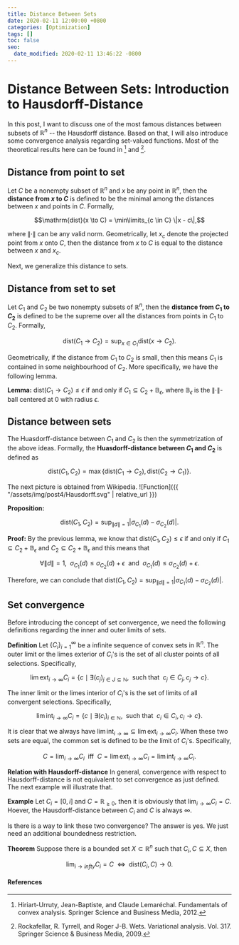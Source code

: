 ```yaml
---
title: Distance Between Sets
date: 2020-02-11 12:00:00 +0800
categories: [Optimization]
tags: []
toc: false
seo:
  date_modified: 2020-02-11 13:46:22 -0800
---
```

# Distance Between Sets: Introduction to Hausdorff-Distance
In this post, I want to discuss one of the most famous distances between subsets of $\mathbb{R}^n$ -- the Hausdorff distance. Based on that, I will also introduce some convergence analysis regarding set-valued functions. Most of the theoretical results here can be found in [^1] and [^2].

## Distance from point to set
Let $C$ be a nonempty subset of $\mathbb{R}^n$ and $x$ be any point in $\mathbb{R}^n$, then the **distance from $x$ to $C$** is defined to be the minimal among the distances between $x$ and points in $C$. Formally,

$$\mathrm{dist}(x \to C) = \min\limits_{c \in C} \|x - c\|,$$

where $\|\cdot\|$ can be any valid norm. Geometrically, let $x_c$ denote the projected point from $x$ onto $C$, then the distance from $x$ to $C$ is equal to the distance between $x$ and $x_c$.

Next, we generalize this distance to sets.
## Distance from set to set
Let $C_1$ and $C_2$ be two nonempty subsets of $\mathbb{R}^n$, then the **distance from $C_1$ to $C_2$** is defined to be the supreme over all the distances from points in $C_1$ to $C_2$. Formally,

$$\mathrm{dist}(C_1 \to C_2) = \sup_{x \in C_1} \mathrm{dist}(x \to C_2).$$

Geometrically, if the distance from $C_1$ to $C_2$ is small, then this means $C_1$ is contained in some neighbourhood of $C_2$. More specifically, we have the following lemma.

**Lemma:** $\mathrm{dist}(C_1 \to C_2) \leq \epsilon$ if and only if $C_1 \subseteq C_2 + \mathbb{B}_{\epsilon}$, where $\mathbb{B}_{\epsilon}$ is the $\|\cdot\|$-ball centered at $0$ with radius $\epsilon$.

## Distance between sets
The Huasdorff-distance between $C_1$ and $C_2$ is then the symmetrization of the above ideas. Formally, the **Huasdorff-distance between $C_1$ and $C_2$** is defined as

$$\mathrm{dist}(C_1, C_2) = \max\{\mathrm{dist}(C_1 \to C_2), \mathrm{dist}(C_2 \to C_1)\}.$$

The next picture is obtained from Wikipedia. 
![Function]({{ "/assets/img/post4/Hausdorff.svg" | relative_url }})

**Proposition:** 

$$\mathrm{dist}(C_1, C_2) = \sup_{\|d\| = 1} |\sigma_{C_1}(d) - \sigma_{C_2}(d)|.$$

**Proof:** By the previous lemma, we know that $\mathrm{dist}(C_1, C_2) \leq \epsilon$ if and only if $C_1 \subseteq C_2 + \mathbb{B}_{\epsilon}$ and $C_2 \subseteq C_2 + \mathbb{B}_{\epsilon}$ and this means that 

$$\forall \|d\| = 1,\enspace\sigma_{C_1}(d) \leq \sigma_{C_2}(d) + \epsilon \enspace \text{and} \enspace \sigma_{C_1}(d) \leq \sigma_{C_2}(d) + \epsilon.$$

Therefore, we can conclude that $\mathrm{dist}(C_1, C_2) = \sup_{\|d\| = 1} |\sigma_{C_1}(d) - \sigma_{C_2}(d)|$.

## Set convergence
Before introducing the concept of set convergence, we need the following definitions regarding the inner and outer limits of sets. 

**Definition** Let $\{C_i\}_{i = 1}^{\infty}$ be a infinite sequence of convex sets in $\mathbb{R}^n$. The outer limit or the limes exterior of $C_i$'s is the set of all cluster points of all selections. Specifically, 

$$\lim\mathrm{ext}_{i \to \infty} C_i = \{c \mid \exists (c_j)_{j \in J \subseteq \mathbb{N}}, \enspace \text{such that}\enspace c_j \in C_j, c_j \to c\}.$$

The inner limit or the limes interior of $C_i$'s is the set of limits of all convergent selections. Specifically, 

$$\lim\mathrm{int}_{i \to \infty} C_i = \{c \mid \exists (c_i)_{i \in \mathbb{N}}, \enspace \text{such that}\enspace c_i \in C_i, c_i \to c\}.$$

It is clear that we always have $\lim\mathrm{int}_{i \to \infty} \subseteq \lim\mathrm{ext}_{i \to \infty} C_i$. When these two sets are equal, the common set is defined to be the limit of $C_i$'s. Specifically, 

$$C = \lim_{i \to \infty} C_i \enspace\text{iff}\enspace C = \lim\mathrm{ext}_{i \to \infty} C_i = \lim\mathrm{int}_{i \to \infty} C_i.$$

**Relation with Hausdorff-distance** In general, convergence with respect to Hausdorff-distance is not equivalent to set convergence as just defined. The next example will illustrate that. 

**Example** Let $C_i = [0, i]$ and $C = \mathbb{R}_{\geq 0}$, then it is obviously that $\lim_{i \to \infty} C_i = C$. Hoever, the Hausdorff-distance between $C_i$ and $C$ is always $\infty$. 

Is there is a way to link these two convergence? The answer is yes. We just need an additional boundedness restriction. 

**Theorem** Suppose there is a bounded set $X \subset \mathbb{R}^n$ such that $C_i, C \subseteq X$, then 

$$\lim_{i \to infty} C_i = C \enspace \Leftrightarrow \enspace \mathrm{dist}(C_i, C) \to 0.$$





#### References
[^1]: Hiriart-Urruty, Jean-Baptiste, and Claude Lemaréchal. Fundamentals of convex analysis. Springer Science and Business Media, 2012.
[^2]: Rockafellar, R. Tyrrell, and Roger J-B. Wets. Variational analysis. Vol. 317. Springer Science & Business Media, 2009.

